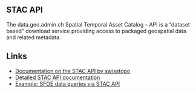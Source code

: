 ## STAC API

The data.geo.admin.ch Spatial Temporal Asset Catalog – API is a “dataset based” download service providing access to packaged geospatial data and related metadata.

## Links 
* [Documentation on the STAC API by swisstopo](https://www.geo.admin.ch/de/geo-dienstleistungen/geodienste/downloadienste/stac-api.html)
* [Detailed STAC API documentation](https://github.com/radiantearth/stac-spec)
* [Example: SFOE data queries via STAC API](https://github.com/nrohrbach/ApiDocumentation/blob/master/StacAPI_Example.md)

